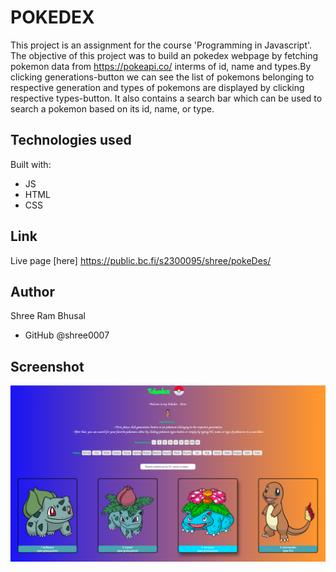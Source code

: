 # POKEDEX

This project is an assignment for the course 'Programming in Javascript'. The objective of this project was to build an pokedex webpage by fetching pokemon data from https://pokeapi.co/ interms of id, name and types.By clicking generations-button we can see the list of pokemons belonging to respective generation and types of pokemons are displayed by clicking respective types-button. It also contains a search bar which can be used to search a pokemon based on its id, name, or type.


## Technologies used

Built with: 

- JS
- HTML
- CSS


## Link

Live page [here] https://public.bc.fi/s2300095/shree/pokeDes/


## Author

Shree Ram Bhusal
- GitHub @shree0007


## Screenshot
![screenshot1](pics/screenshot.png)
